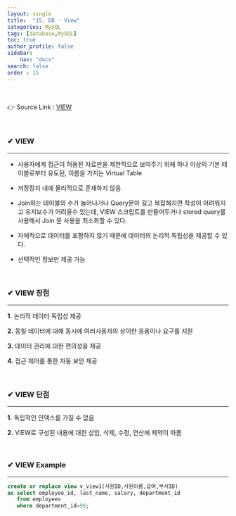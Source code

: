 ```yaml
---
layout: single
title:  "15, DB - View"
categories: MySQL
tags: [database,MySQL]
toc: true
author_profile: false
sidebar:
    nav: "docs"
search: false
order : 15
---
```


<br>

👉 Source Link : [VIEW](https://github.com/Jaehwany/Database/blob/8b43598524d5552f57abab3db834341d3040b6e2/5.%20View/1.%20View.sql)

<br>

### ✔ VIEW

------------------------------------------------------------------

- 사용자에게 접근이 허용된 자료만을 제한적으로 보여주기 위해 하나 이상의 기본 테이블로부터 유도된, 이름을 가지는 Virtual Table
- 저장장치 내에 물리적으로 존재하지 않음
- Join하는 테이블의 수가 늘어나거나 Query문이 길고 복잡해지면 작성이 어려워지고 유지보수가 어려울수 있는데, VIEW 스크립트를 만들어두거나 stored query를 사용해서 Join 문 사용을 최소화할 수 있다.
- 자체적으로 데이터를 포함하지 않기 때문에 데이터의 논리적 독립성을 제공할 수 있다.

- 선택적인 정보만 제공 가능

<br>

### ✔ VIEW 장점

-----------------------------------------------

**1.** 논리적 데이터 독립성 제공

**2.** 동일 데이터에 대해 동시에 여러사용자의 상이한 응용이나 요구를 지원

**3.** 데이터 관리에 대한 편의성을 제공 

**4.** 접근 제어를 통한 자동 보안 제공

 <br>

### ✔ VIEW 단점

-----------------------------------------------

**1.** 독립적인 인덱스를 가질 수 없음

**2.** VIEW로 구성된 내용에 대한 삽입, 삭제, 수정, 연산에 제약이 따름

<br>

### ✔ VIEW Example

------------

``` sql
create or replace view v_view1(사원ID,사원이름,급여,부서ID)
as select employee_id, last_name, salary, department_id
   from employees
   where department_id=90;
```

